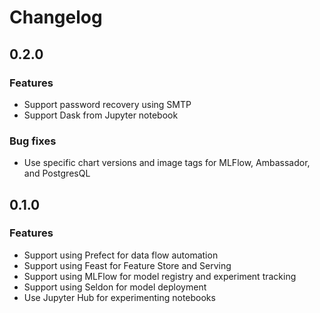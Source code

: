 # Changelog

## 0.2.0

### Features
- Support password recovery using SMTP
- Support Dask from Jupyter notebook

### Bug fixes
- Use specific chart versions and image tags for MLFlow, Ambassador, and PostgresQL

## 0.1.0

### Features
- Support using Prefect for data flow automation
- Support using Feast for Feature Store and Serving
- Support using MLFlow for model registry and experiment tracking 
- Support using Seldon for model deployment
- Use Jupyter Hub for experimenting notebooks 

